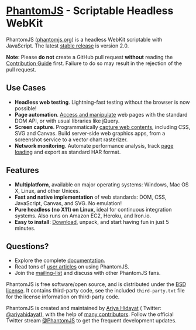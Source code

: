 # [PhantomJS](http://phantomjs.org) - Scriptable Headless WebKit

PhantomJS ([phantomjs.org](http://phantomjs.org)) is a headless WebKit scriptable with JavaScript. The
latest [stable release](http://phantomjs.org/release-2.0.html) is version 2.0.

**Note**: Please **do not** create a GitHub pull request **without** reading
the [Contribution Guide](https://github.com/ariya/phantomjs/blob/master/CONTRIBUTING.md) first. Failure to do so may
result in the rejection of the pull request.

## Use Cases

- **Headless web testing**. Lightning-fast testing without the browser is now possible!
- **Page automation**. [Access and manipulate](http://phantomjs.org/page-automation.html) web pages with the standard
  DOM API, or with usual libraries like jQuery.
- **Screen capture**. Programmatically [capture web contents](http://phantomjs.org/screen-capture.html), including CSS,
  SVG and Canvas. Build server-side web graphics apps, from a screenshot service to a vector chart rasterizer.
- **Network monitoring**. Automate performance analysis,
  track [page loading](http://phantomjs.org/network-monitoring.html) and export as standard HAR format.

## Features

- **Multiplatform**, available on major operating systems: Windows, Mac OS X, Linux, and other Unices.
- **Fast and native implementation** of web standards: DOM, CSS, JavaScript, Canvas, and SVG. No emulation!
- **Pure headless (no X11) on Linux**, ideal for continuous integration systems. Also runs on Amazon EC2, Heroku, and
  Iron.io.
- **Easy to install**: [Download](http://phantomjs.org/download.html), unpack, and start having fun in just 5 minutes.

## Questions?

- Explore the complete [documentation](http://phantomjs.org/documentation/).
- Read tons of [user articles](http://phantomjs.org/buzz.html) on using PhantomJS.
- Join the [mailing-list](http://groups.google.com/group/phantomjs) and discuss with other PhantomJS fans.

PhantomJS is free software/open source, and is distributed under
the [BSD license](http://opensource.org/licenses/BSD-3-Clause). It contains third-party code, see the
included `third-party.txt` file for the license information on third-party code.

PhantomJS is created and maintained by [Ariya Hidayat](http://ariya.ofilabs.com/about) (
Twitter: [@ariyahidayat](http://twitter.com/ariyahidayat)), with the help
of [many contributors](https://github.com/ariya/phantomjs/contributors). Follow the official Twitter
stream [@PhantomJS](http://twitter.com/PhantomJS) to get the frequent development updates.
